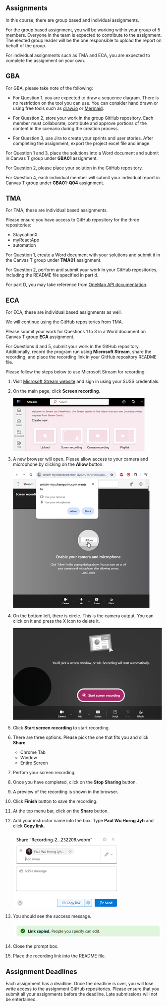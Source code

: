 ## Assignments

In this course, there are group based and individual assignments. 

For the group based assignment, you will be working within your group of 5 members. Everyone in the team is expected to contribute to the assignment. The elected group leader will be the one responsible to upload the report on behalf of the group.

For individual assignments such as TMA and ECA, you are expected to complete the assignment on your own.

## GBA
For GBA, please take note of the following:

* For Question 1, you are expected to draw a sequence diagram. There is no restriction on the tool you can use. You can consider hand drawn or using free tools such as [draw.io](https://app.diagrams.net/) or [Mermaid](https://mermaid.js.org/).

* For Question 2, store your work in the group GitHub repository. Each member must collaborate, contribute and approve portions of the content in the scenario during the creation process.

* For Question 3, use Jira to create your sprints and user stories. After completing the assignment, export the project excel file and image.

For Question 1 and 3, place the solutions into a Word document and submit in Canvas T group under **GBA01** assignment.

For Question 2, please place your solution in the GitHub repository.

For Question 4, each individual member will submit your individual report in Canvas T group under **GBA01-Q04** assignment.


## TMA

For TMA, these are individual based assignments.

Please ensure you have access to GitHub repository for the three repositories:

- StaycationX
- myReactApp
- automation

For Question 1, create a Word document with your solutions and submit it in the Canvas T group under **TMA01** assignment.

For Question 2, perform and submit your work in your GitHub repositories, including the README file specified in part d.

For part D, you may take reference from [OneMap API documentation](https://www.onemap.gov.sg/apidocs/apidocs).


## ECA

For ECA, these are individual based assignments as well.

We will continue using the GitHub repositories from TMA.

Please submit your work for Questions 1 to 3 in a Word document on Canvas T group **ECA** assignment.

For Questions 4 and 5, submit your work in the GitHub repository. Additionally, record the program run using **Microsoft Stream**, share the recording, and place the recording link in your GitHub repository README file.

Please follow the steps below to use Microsoft Stream for recording:

1. Visit [Microsoft Stream website](https://www.microsoft.com/en-sg/microsoft-365/microsoft-stream) and sign in using your SUSS credentials.

2. On the main page, click **Screen recording**.

   ![](images/assignment/stream-icon.png)

3. A new browser will open. Please allow access to your camera and microphone by clicking on the **Allow** button.

   ![](images/assignment/stream-camera-mic.png)

4. On the bottom left, there is circle. This is the camera output. You can click on it and press the X icon to delete it.

   ![](images/assignment/stream-camera-icon.png)

5. Click **Start screen recording** to start recording.

6. There are three options. Please pick the one that fits you and click **Share**.

    * Chrome Tab
    * Window
    * Entire Screen

7. Perfom your screen recording.
   
8. Once you have completed, click on the **Stop Sharing** button.

9.  A preview of the recording is shown in the browser.

10. Click **Finish** button to save the recording.

11. At the top menu bar, click on the **Share** button.

12. Add your instructor name into the box. Type **Paul Wu Horng Jyh** and click **Copy link**.

    ![](images/assignment/stream-share-perm.png)

13. You should see the success message.

    ![](images/assignment/stream-share-perm-success.png)

14. Close the prompt box.

15. Place the recording link into the README file.


## Assignment Deadlines

Each assignment has a deadline. Once the deadline is over, you will lose write access to the assignment GitHub repositories. Please ensure that you submit all your assignments before the deadline. Late submissions will not be entertained.

